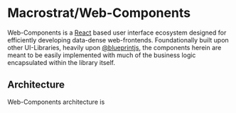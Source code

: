 # Macrostrat/Web-Components

Web-Components is a [React](https://reactjs.org/) based user interface ecosystem designed for 
efficiently developing data-dense web-frontends. Foundationally built upon other UI-Libraries, heavily
upon [@blueprintjs](https://github.com/palantir/blueprint), the components herein are meant to be easily implemented with much of the business logic encapsulated within the library itself. 

## Architecture

Web-Components architecture is 